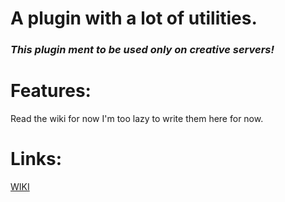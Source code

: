 # A plugin with a lot of utilities.

### *This plugin ment to be used only on creative servers!*

# Features:
Read the wiki for now I'm too lazy to write them here for now.

# Links:
[WIKI](https://github.com/hapyl/MMUReloaded/wiki)
